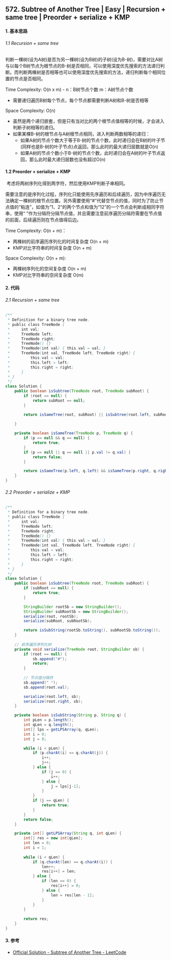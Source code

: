 ## 572. Subtree of Another Tree | Easy | Recursion  + same tree | Preorder + serialize  + KMP
#### 1. 基本思路
###### 1.1 Recursion + same tree

​	判断一棵树(设为A树)是否为另一棵树(设为B树)的子树(设为B-树)，需要对比A树与以每个B树节点为根节点的B-树是否相同，可以使用深度优先搜索的方法递归判断。而判断两棵树是否相等也可以使用深度优先搜索的方法，递归判断每个相同位置的节点是否相同。

Time Complexity: O(n x m) - n：B树节点个数 m：A树节点个数

* 需要递归遍历B树每个节点，每个节点都需要判断A树和B-树是否相等

Space Complexity: O(n)

* 虽然是两个递归嵌套，但是只有当对比的两个根节点值相等的时候，才会进入判断子树相等的递归。
* 如果某棵B-树的根节点与A树根节点相同，进入判断两数相等的递归：
    * 如果A树的节点个数大于等于B-树的节点个数，此时递归会在B树的叶子节(同样也是B-树的叶子节点)点返回，那么此时的最大递归层数就是O(n)
    * 如果A树的节点个数小于B-树的节点个数，此时递归会在A树的叶子节点返回，那么此时最大递归层数也没有超过O(n)

#### 1.2 Preorder + serialize + KMP

​	考虑将两树序列化得到两字符，然后使用KMP判断子串相同。

​	需要注意的是序列化过程，序列化只能使用先序遍历和后续遍历，因为中序遍历无法确定一棵树的根节点位置。另外需要使用“#”代替空节点的值，同时为了防止节点值的“粘连”，如值为“1、2”的两个节点和值为“12”的一个节点会判断成相同字符串，使用“ ”作为分隔符分隔节点值，并且需要注意前序遍历分隔符需要在节点值的前面，后续遍历则在节点值得后边。

Time Complexity: O(n + m)：

* 两棵树的前序遍历序列化的时间复杂度 O(n + m)
* KMP对比字符串的时间复杂度 O(n + m)

Space Complexity: O(n + m):

* 两棵树序列化的空间复杂度 O(n + m)
* KMP对比字符串的空间复杂度 O(m)

#### 2. 代码
###### 2.1 Recursion + same tree

```java
/**
 * Definition for a binary tree node.
 * public class TreeNode {
 *     int val;
 *     TreeNode left;
 *     TreeNode right;
 *     TreeNode() {}
 *     TreeNode(int val) { this.val = val; }
 *     TreeNode(int val, TreeNode left, TreeNode right) {
 *         this.val = val;
 *         this.left = left;
 *         this.right = right;
 *     }
 * }
 */
class Solution {
    public boolean isSubtree(TreeNode root, TreeNode subRoot) {
        if (root == null) {
            return subRoot == null;
        }

        return isSameTree(root, subRoot) || isSubtree(root.left, subRoot) || isSubtree(root.right, subRoot);
    
    }

    private boolean isSameTree(TreeNode p, TreeNode q) {
        if (p == null && q == null) {
            return true;
        }
        if (p == null || q == null || p.val != q.val) {
            return false;
        }

        return isSameTree(p.left, q.left) && isSameTree(p.right, q.right);
    }
}
```

###### 2.2 Preorder + serialize  + KMP

```java
/**
 * Definition for a binary tree node.
 * public class TreeNode {
 *     int val;
 *     TreeNode left;
 *     TreeNode right;
 *     TreeNode() {}
 *     TreeNode(int val) { this.val = val; }
 *     TreeNode(int val, TreeNode left, TreeNode right) {
 *         this.val = val;
 *         this.left = left;
 *         this.right = right;
 *     }
 * }
 */
class Solution {
    public boolean isSubtree(TreeNode root, TreeNode subRoot) {
        if (subRoot == null) {
            return true;
        }

        StringBuilder rootSb = new StringBuilder();
        StringBuilder subRootSb = new StringBuilder();
        serialize(root, rootSb);
        serialize(subRoot, subRootSb);

        return isSubString(rootSb.toString(), subRootSb.toString());
    }
	
    // 前序遍历序列化树
    private void serialize(TreeNode root, StringBuilder sb) {
        if (root == null) {
            sb.append("#");
            return;
        }
		
        // 节点值分隔符
        sb.append(" ");
        sb.append(root.val);

        serialize(root.left, sb);
        serialize(root.right, sb);
    }

    private boolean isSubString(String p, String q) {
        int pLen = p.length();
        int qLen = q.length();
        int[] lps = getLPSArray(q, qLen);
        int i = 0;
        int j = 0;

        while (i < pLen) {
            if (p.charAt(i) == q.charAt(j)) {
                i++;
                j++;
            } else {
                if (j == 0) {
                    i++;
                } else {
                    j = lps[j-1];
                }
            }
            if (j == qLen) {
                return true;
            }
        }
        return false;
    }

    private int[] getLPSArray(String q, int qLen) {
        int[] res = new int[qLen];
        int len = 0;
        int i = 1;
        
        while (i < qLen) {
            if (q.charAt(len) == q.charAt(i)) {
                len++;
                res[i++] = len;
            } else {
                if (len == 0) {
                    res[i++] = 0;
                } else {
                    len = res[len - 1];
                }
            }
        }
        
        return res;
    }
}
```



#### 3. 参考

* [Official Solution - Subtree of Another Tree - LeetCode](https://leetcode.com/problems/subtree-of-another-tree/solutions/2645723/subtree-of-another-tree/)

